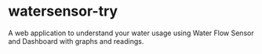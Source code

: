# watersensor-try

A web application to understand your water usage using Water Flow Sensor and Dashboard with graphs and readings.
